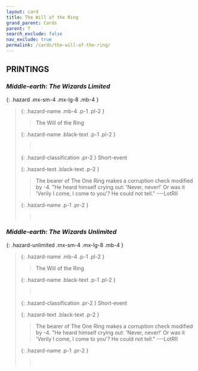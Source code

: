 ```yaml
---
layout: card
title: The Will of the Ring
grand_parent: Cards
parent: T
search_exclude: false
nav_exclude: true
permalink: /cards/the-will-of-the-ring/
---
```


## PRINTINGS


### _Middle-earth: The Wizards Limited_

{: .hazard .mx-sm-4 .mx-lg-8 .mb-4 }
> {: .hazard-name .mb-4 .p-1 .pl-2 }
> > <div class="hazard-mp"></div>
> > <div class="card-name">The Will of the Ring</div>
>
> {: .hazard-name .black-text .p-1 .pl-2 }
> > &nbsp;
>
> {: .hazard-classification .pr-2 }
> Short-event
>
> {: .hazard-text .black-text .p-2 }
> > The bearer of The One Ring makes a corruption check modified by -4.  "He heard himself crying out: 'Never, never!' Or was it 'Verily I come, I come to you'? He could not tell." ---LotRII 
>
> {: .hazard-name .p-1 .pr-2 }
> > <div class="card-shield"></div>
> > <div class="card-corruption">&nbsp;</div>

### _Middle-earth: The Wizards Unlimited_

{: .hazard-unlimited .mx-sm-4 .mx-lg-8 .mb-4 }
> {: .hazard-name .mb-4 .p-1 .pl-2 }
> > <div class="hazard-mp"></div>
> > <div class="card-name">The Will of the Ring</div>
>
> {: .hazard-name .black-text .p-1 .pl-2 }
> > &nbsp;
>
> {: .hazard-classification .pr-2 }
> Short-event
>
> {: .hazard-text .black-text .p-2 }
> > The bearer of The One Ring makes a corruption check modified by -4.  "He heard himself crying out: 'Never, never!' Or was it 'Verily I come, I come to you'? He could not tell." ---LotRII 
>
> {: .hazard-name .p-1 .pr-2 }
> > <div class="card-shield"></div>
> > <div class="card-corruption-white">&nbsp;</div>
